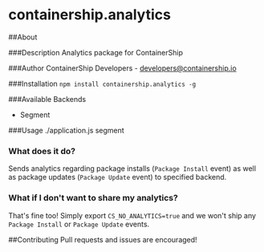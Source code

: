 # containership.analytics

##About

###Description
Analytics package for ContainerShip

###Author
ContainerShip Developers - developers@containership.io

###Installation
`npm install containership.analytics -g`

###Available Backends
* Segment

###Usage
./application.js segment

### What does it do?
Sends analytics regarding package installs (`Package Install` event) as well as package updates (`Package Update` event) to specified backend.

### What if I don't want to share my analytics?
That's fine too! Simply export `CS_NO_ANALYTICS=true` and we won't ship any `Package Install` or `Package Update` events.

##Contributing
Pull requests and issues are encouraged!
